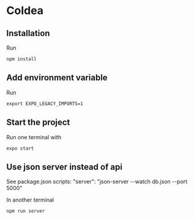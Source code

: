 # CoIdea

## Installation

Run

    npm install
    
## Add environment variable

Run

    export EXPO_LEGACY_IMPORTS=1

## Start the project
Run one terminal with

    expo start

## Use json server instead of api
See package.json scripts: "server": "json-server --watch db.json --port 5000"

In another terminal

    npm run server


